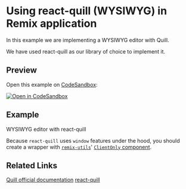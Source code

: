 # Using react-quill (WYSIWYG) in Remix application

In this example we are implementing a WYSIWYG editor with Quill. 

We have used react-quill as our library of choice to implement it.

## Preview

Open this example on [CodeSandbox](https://codesandbox.com):

[![Open in CodeSandbox](https://codesandbox.io/static/img/play-codesandbox.svg)](https://codesandbox.io/s/github/remix-run/examples/tree/main/react-quill)

## Example

WYSIWYG editor with react-quill

Because `react-quill` uses `window` features under the hood, you should create a wrapper with [`remix-utils`](https://github.com/sergiodxa/remix-utils)' [`ClientOnly` component](https://github.com/sergiodxa/remix-utils#clientonly). 

## Related Links

[Quill official documentation](https://quilljs.com/)
[react-quill](https://zenoamaro.github.io/react-quill/)
